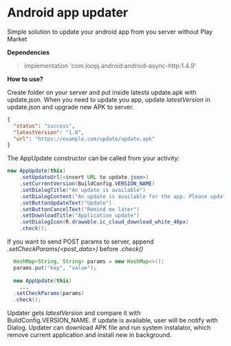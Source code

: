 # Android app updater

Simple solution to update your android app from you server without Play Market

**Dependencies**
> implementation 'com.loopj.android:android-async-http:1.4.9'

**How to use?**

Create folder on your server and put inside latests update.apk with update.json.
When you need to update you app, update *latestVersion* in update.json and upgrade new APK to server.

```json
{
  "status": "success",
  "latestVersion": "1.0",
  "url": "https://example.com/update/update.apk"
}
```

The AppUpdate constructor can be called from your activity:

```java
new AppUpdate(this)
    .setUpdateUrl(<insert URL to update.json>)
    .setCurrentVersion(BuildConfig.VERSION_NAME)
    .setDialogTitle("An update is available")
    .setDialogContent("An update is available for the app. Please update to work correctly.")
    .setButtonUpdateText("Update")
    .setButtonCancelText("Remind me later")
    .setDownloadTitle("Application update")
    .setDialogIcon(R.drawable.ic_cloud_download_white_48px)
    .check();
```

If you want to send POST params to server, append *.setCheckParams(<post_data>)* before *.check()*
```java
  HashMap<String, String> params = new HashMap<>();
  params.put("key", "value");
  
  new AppUpdate(this)
    ...
  .setCheckParams(params)
  .check();
```

Updater gets *latestVersion* and compare it with BuildConfig.VERSION_NAME. 
If update is available, user will be notify with Dialog. Updater can download
APK file and run system instalator, which remove current application and install new in background.
  
   

